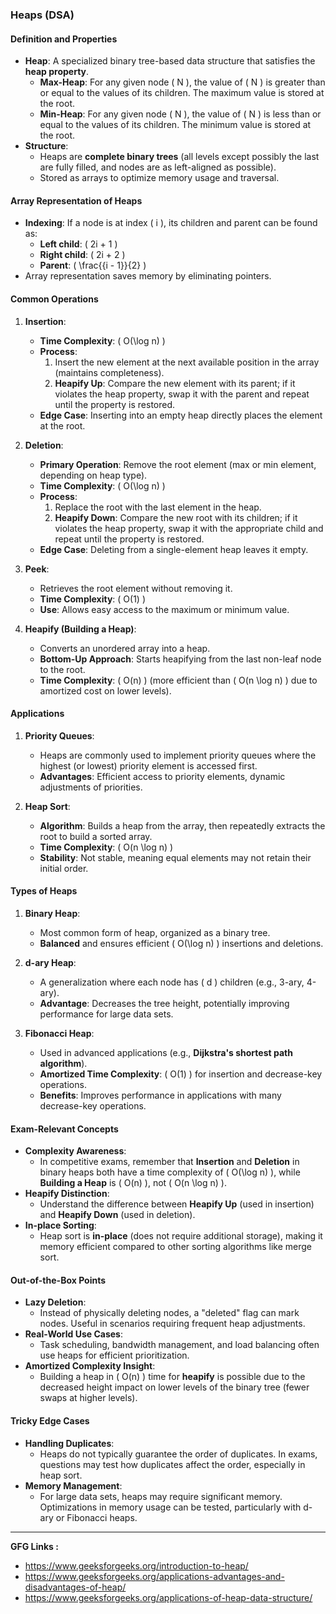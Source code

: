 

### **Heaps (DSA)**

#### **Definition and Properties**
- **Heap**: A specialized binary tree-based data structure that satisfies the **heap property**.
  - **Max-Heap**: For any given node \( N \), the value of \( N \) is greater than or equal to the values of its children. The maximum value is stored at the root.
  - **Min-Heap**: For any given node \( N \), the value of \( N \) is less than or equal to the values of its children. The minimum value is stored at the root.
- **Structure**:
  - Heaps are **complete binary trees** (all levels except possibly the last are fully filled, and nodes are as left-aligned as possible).
  - Stored as arrays to optimize memory usage and traversal.

#### **Array Representation of Heaps**
- **Indexing**: If a node is at index \( i \), its children and parent can be found as:
  - **Left child**: \( 2i + 1 \)
  - **Right child**: \( 2i + 2 \)
  - **Parent**: \( \frac{{i - 1}}{2} \)
- Array representation saves memory by eliminating pointers.

#### **Common Operations**
1. **Insertion**:
   - **Time Complexity**: \( O(\log n) \)
   - **Process**:
     1. Insert the new element at the next available position in the array (maintains completeness).
     2. **Heapify Up**: Compare the new element with its parent; if it violates the heap property, swap it with the parent and repeat until the property is restored.
   - **Edge Case**: Inserting into an empty heap directly places the element at the root.

2. **Deletion**:
   - **Primary Operation**: Remove the root element (max or min element, depending on heap type).
   - **Time Complexity**: \( O(\log n) \)
   - **Process**:
     1. Replace the root with the last element in the heap.
     2. **Heapify Down**: Compare the new root with its children; if it violates the heap property, swap it with the appropriate child and repeat until the property is restored.
   - **Edge Case**: Deleting from a single-element heap leaves it empty.

3. **Peek**:
   - Retrieves the root element without removing it.
   - **Time Complexity**: \( O(1) \)
   - **Use**: Allows easy access to the maximum or minimum value.

4. **Heapify (Building a Heap)**:
   - Converts an unordered array into a heap.
   - **Bottom-Up Approach**: Starts heapifying from the last non-leaf node to the root.
   - **Time Complexity**: \( O(n) \) (more efficient than \( O(n \log n) \) due to amortized cost on lower levels).

#### **Applications**
1. **Priority Queues**:
   - Heaps are commonly used to implement priority queues where the highest (or lowest) priority element is accessed first.
   - **Advantages**: Efficient access to priority elements, dynamic adjustments of priorities.

2. **Heap Sort**:
   - **Algorithm**: Builds a heap from the array, then repeatedly extracts the root to build a sorted array.
   - **Time Complexity**: \( O(n \log n) \)
   - **Stability**: Not stable, meaning equal elements may not retain their initial order.

#### **Types of Heaps**
1. **Binary Heap**:
   - Most common form of heap, organized as a binary tree.
   - **Balanced** and ensures efficient \( O(\log n) \) insertions and deletions.

2. **d-ary Heap**:
   - A generalization where each node has \( d \) children (e.g., 3-ary, 4-ary).
   - **Advantage**: Decreases the tree height, potentially improving performance for large data sets.

3. **Fibonacci Heap**:
   - Used in advanced applications (e.g., **Dijkstra's shortest path algorithm**).
   - **Amortized Time Complexity**: \( O(1) \) for insertion and decrease-key operations.
   - **Benefits**: Improves performance in applications with many decrease-key operations.

#### **Exam-Relevant Concepts**
- **Complexity Awareness**:
  - In competitive exams, remember that **Insertion** and **Deletion** in binary heaps both have a time complexity of \( O(\log n) \), while **Building a Heap** is \( O(n) \), not \( O(n \log n) \).
- **Heapify Distinction**:
  - Understand the difference between **Heapify Up** (used in insertion) and **Heapify Down** (used in deletion).
- **In-place Sorting**:
  - Heap sort is **in-place** (does not require additional storage), making it memory efficient compared to other sorting algorithms like merge sort.

#### **Out-of-the-Box Points**
- **Lazy Deletion**:
  - Instead of physically deleting nodes, a "deleted" flag can mark nodes. Useful in scenarios requiring frequent heap adjustments.
- **Real-World Use Cases**:
  - Task scheduling, bandwidth management, and load balancing often use heaps for efficient prioritization.
- **Amortized Complexity Insight**:
  - Building a heap in \( O(n) \) time for **heapify** is possible due to the decreased height impact on lower levels of the binary tree (fewer swaps at higher levels).

#### **Tricky Edge Cases**
- **Handling Duplicates**:
  - Heaps do not typically guarantee the order of duplicates. In exams, questions may test how duplicates affect the order, especially in heap sort.
- **Memory Management**:
  - For large data sets, heaps may require significant memory. Optimizations in memory usage can be tested, particularly with d-ary or Fibonacci heaps.

--- 

**GFG Links :** 
- https://www.geeksforgeeks.org/introduction-to-heap/
- https://www.geeksforgeeks.org/applications-advantages-and-disadvantages-of-heap/
- https://www.geeksforgeeks.org/applications-of-heap-data-structure/
